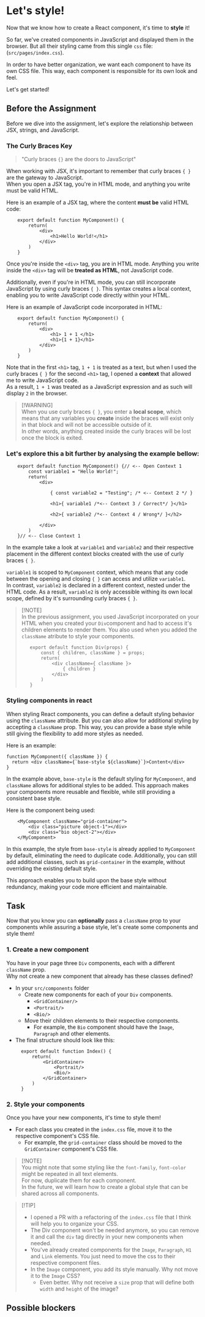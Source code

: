 # Let's style!

Now that we know how to create a React component, it's time to **style** it!<br/>

So far, we've created components in JavaScript and displayed them in the browser. But all their styling came from this single `css` file: (`src/pages/index.css`).<br/>

In order to have better organization, we want each component to have its own CSS file. This way, each component is responsible for its own look and feel. 

Let's get started!<br/>

## Before the Assignment

Before we dive into the assignment, let's explore the relationship between JSX, strings, and JavaScript.

### The Curly Braces Key


> "Curly braces `{}` are the doors to JavaScript"

When working with JSX, it's important to remember that curly braces `{ }` are the gateway to JavaScript.<br/> 
When you open a JSX tag, you're in HTML mode, and anything you write must be valid HTML. 

Here is an example of a JSX tag, where the content **must be** valid HTML code:

```tsx
    export default function MyComponent() {
        return(
            <div>
                <h1>Hello World!</h1>
            </div>
        )
    }
```

Once you're inside the `<div>` tag, you are in HTML mode. Anything you write inside the `<div>` tag will be **treated as HTML**, not JavaScript code.

Additionally, even if you're in HTML mode, you can still incorporate JavaScript by using curly braces `{ }`. This syntax creates a local context, enabling you to write JavaScript code directly within your HTML.

Here is an example of JavaScript code incorporated in HTML:

```tsx
    export default function MyComponent() {
        return(
            <div>
                <h1> 1 + 1 </h1>
                <h1>{1 + 1}</h1>
            </div>
        )
    }
```

Note that in the first `<h1>` tag, `1 + 1` is treated as a text, but when I used the curly braces `{ }` for the second `<h1>` tag, I opened a **context** that allowed me to write JavaScript code.<br/>
As a result, `1 + 1` was treated as a JavaScript expression and as such will display `2` in the browser.


> [!WARNING]<br/>
> When you use curly braces `{ }`, you enter a **local scope**, which means that any variables you **create** inside the braces will exist only in that block and will not be accessible outside of it.<br/>
> In other words, anything created inside the curly braces will be lost once the block is exited.

### Let's explore this a bit further by analysing the example bellow:

```tsx
    export default function MyComponent() {// <-- Open Context 1
        const variable1 = "Hello World!"; 
        return(
            <div> 

                { const variable2 = "Testing"; /* <-- Context 2 */ }

                <h1>{ variable1 /*<-- Context 3 / Correct*/ }</h1> 

                <h2>{ variable2 /*<-- Context 4 / Wrong*/ }</h2>

            </div>
        )
    }// <-- Close Context 1
```
In the example take a look at `variable1` and `variable2` and their respective placement in the different context blocks created with the use of curly braces `{ }`.

`variable1` is scoped to `MyComponent` context, which means that any code between the opening and closing `{ }` can access and utilize `variable1`.<br/>
In contrast, `variable2` is declared in a different context, nested under the HTML code. As a result, `variable2` is only accessible withing its own local scope, defined by it's surrounding curly braces `{ }`.

> [!NOTE]<br/>
> In the previous assignment, you used JavaScript incorporated on your HTML when you created your `Div`component and had to access it's children elements to render them. You also used when you added the `className` atribute to style your components.
>```tsx
>    export default function Div(props) {
>        const { children, className } = props;
>        return(
>            <div className={ className }>
>                { children }
>            </div>
>        )
>    }
>```

### Styling components in react

When styling React components, you can define a default styling behavior using the `className` attribute. But you can also allow for additional styling by accepting a `className` prop. This way, you can provide a base style while still giving the flexibility to add more styles as needed. 

Here is an example:

```tsx
function MyComponent({ className }) {
  return <div className={`base-style ${className}`}>Content</div>
}
```

In the example above, `base-style` is the default styling for `MyComponent`, and `className` allows for additional styles to be added. This approach makes your components more reusable and flexible, while still providing a consistent base style.

Here is the component being used:

```tsx
    <MyComponent className="grid-container">
        <div class="picture object-1"></div>
        <div class="bio object-2"></div>
    </MyComponent>
```

In this example, the style from `base-style` is already applied to `MyComponent` by default, eliminating the need to duplicate code. Additionally, you can still add additional classes, such as `grid-container` in the example, without overriding the existing default style. 

This approach enables you to build upon the base style without redundancy, making your code more efficient and maintainable. 

## Task

Now that you know you can **optionally** pass a `className` prop to your components while assuring a base style, let's create some components and style them!

### 1. Create a new component

You have in your page three `Div` components, each with a different `className` prop.<br/>
Why not create a new component that already has these classes defined?

- In your `src/components` folder 
  - Create new components for each of your `Div` components.
    - `<GridContainer/>`
    - `<Portrait/>`
    - `<Bio/>`
  - Move their children elements to their respective components.
    - For example, the `Bio` component should have the `Image`, `Paragraph` and other elements.
- The final structure should look like this:
  ```tsx
    export default function Index() {
        return(
            <GridContainer>
                <Portrait/>
                <Bio/>
            </GridContainer>
        )
    }
  ```

### 2. Style your components

Once you have your new components, it's time to style them!

- For each class you created in the `index.css` file, move it to the respective component's CSS file.
  - For example, the `grid-container` class should be moved to the `GridContainer` component's CSS file.


> [!NOTE]<br/>
> You might note that some styling like the `font-family`, `font-color` might be repeated in all text elements. <br/>
> For now, duplicate them for each component. <br/>
> In the future, we will learn how to create a global style that can be shared across all components.

> [!TIP]<br/>
> - I opened a PR with a refactoring of the `index.css` file that I think will help you to organize your CSS.
> - The Div component won't be needed anymore, so you can remove it and call the `div` tag directly in your new components when needed.
> - You've already created components for the `Image`, `Paragraph`, `H1` and `Link` elements. You just need to move the css to their respective component files.
> - In the `Image` component, you add its style manually. Why not move it to the `Image` CSS?
>   - Even better. Why not receive a `size` prop that will define both `width` and `height` of the image?

## Possible blockers
